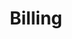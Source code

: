 ---
title: Billing 
description: Change and save credit card details with Payment Intents API
weight: 50
lastmod: 2020-04-20T10:23:30-09:00
draft: false
vimeo: 
emoji: 💳
free: true
chapter_start: Subscriptions
video_length: 1:00
---